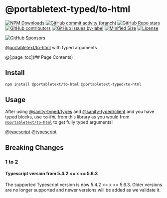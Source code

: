 # @portabletext-typed/to-html

[![NPM Downloads](https://img.shields.io/npm/dw/@portabletext-typed/to-html?style=flat&logo=npm)](https://www.npmjs.com/package/@portabletext-typed/to-html)
[![GitHub commit activity (branch)](https://img.shields.io/github/commit-activity/m/saiichihashimoto/sanity-typed?style=flat&logo=github)](https://github.com/saiichihashimoto/sanity-typed/pulls?q=is%3Apr+is%3Aclosed)
[![GitHub Repo stars](https://img.shields.io/github/stars/saiichihashimoto/sanity-typed?style=flat&logo=github)](https://github.com/saiichihashimoto/sanity-typed/stargazers)
[![GitHub contributors](https://img.shields.io/github/contributors/saiichihashimoto/sanity-typed?style=flat&logo=github)](https://github.com/saiichihashimoto/sanity-typed/graphs/contributors)
[![GitHub issues by-label](https://img.shields.io/github/issues/saiichihashimoto/sanity-typed/help%20wanted?style=flat&logo=github&color=007286)](https://github.com/saiichihashimoto/sanity-typed/labels/help%20wanted)
[![Minified Size](https://img.shields.io/bundlephobia/min/@portabletext-typed/to-html?style=flat)](https://www.npmjs.com/package/@portabletext-typed/to-html?activeTab=code)
[![License](https://img.shields.io/github/license/saiichihashimoto/sanity-typed?style=flat)](LICENSE)

[![GitHub Sponsors](https://img.shields.io/github/sponsors/saiichihashimoto?style=flat&logo=githubsponsors)](https://github.com/sponsors/saiichihashimoto)

[@portabletext/to-html](https://github.com/portabletext/to-html) with typed arguments

@[:page_toc](## Page Contents)

## Install

```bash
npm install @portabletext/to-html @portabletext-typed/to-html
```

## Usage

After using [@sanity-typed/types](../types) and [@sanity-typed/client](../client) and you have typed blocks, use `toHTML` from this library as you would from [`@portabletext/to-html`](https://github.com/portabletext/to-html) to get fully typed arguments!

@[typescript](../example-studio/schemas/post.ts)
@[typescript](../example-app/src/pages/with-portabletext-to-html.tsx)

## Breaking Changes

### 1 to 2

#### Typescript version from 5.4.2 <= x <= 5.6.3

The supported Typescript version is now 5.4.2 <= x <= 5.6.3. Older versions are no longer supported and newer versions will be added as we validate it.

